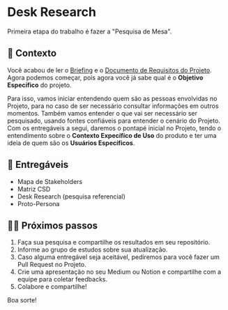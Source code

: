 # Desk Research

Primeira etapa do trabalho é fazer a "Pesquisa de Mesa".

## 📙 Contexto

Você acabou de ler o [Briefing](../docs/Briefing-Atletika.pdf) e o [Documento de Requisitos do Projeto](../docs/Atletika-PRD.pdf). Agora podemos começar, pois agora você já sabe qual é o **Objetivo Específico** do projeto.

Para isso, vamos iniciar entendendo quem são as pessoas envolvidas no Projeto, para no caso de ser necessário consultar informações em outros momentos. Também vamos entender o que vai ser necessário ser pesquisado, usando fontes confiáveis para entender o cenário do Projeto. Com os entregáveis a segui, daremos o pontapé inicial no Projeto, tendo o entendimento sobre o **Contexto Expecífico de Uso** do produto e ter uma ideia de quem são os **Usuários Específicos**.

## 🎁 Entregáveis

* Mapa de Stakeholders
* Matriz CSD
* Desk Research (pesquisa referencial)
* Proto-Persona


## 🤸‍♀️ Próximos passos

1. Faça sua pesquisa e compartilhe os resultados em seu repositório.
2. Informe ao grupo de estudos sobre sua atualização.
3. Caso alguma entregável seja aceitável, pediremos para você fazer um Pull Request no Projeto.
4. Crie uma apresentação no seu Medium ou Notion e compartilhe com a equipe para coletar feedbacks.
5. Colabore e compartilhe!

Boa sorte!
